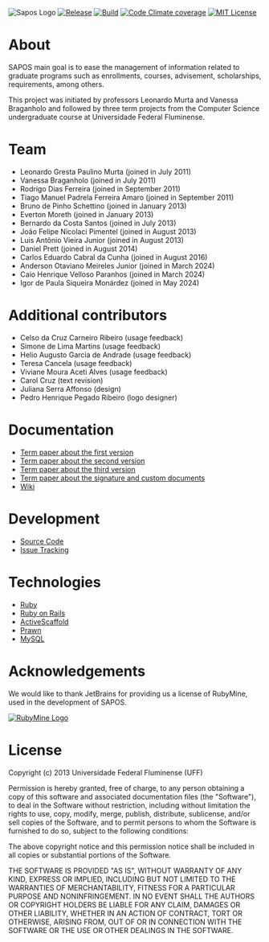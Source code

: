 ![Sapos Logo](https://github.com/gems-uff/sapos/blob/main/app/assets/images/logoSapos.png?raw=true)
[![Release](https://img.shields.io/github/release/gems-uff/sapos.svg)](https://github.com/gems-uff/sapos/releases)
[![Build](https://img.shields.io/github/actions/workflow/status/gems-uff/sapos/rubyonrails.yml)](https://github.com/gems-uff/sapos/actions/workflows/rubyonrails.yml)
[![Code Climate coverage](https://img.shields.io/codeclimate/coverage/gems-uff/sapos)](https://codeclimate.com/github/gems-uff/sapos)
[![MIT License](https://img.shields.io/github/license/gems-uff/sapos.svg)](https://github.com/gems-uff/sapos/blob/master/LICENSE)

# About

SAPOS main goal is to ease the management of information related to graduate programs such as enrollments, courses, advisement, scholarships, requirements, among others.

This project was initiated by professors Leonardo Murta and Vanessa Braganholo and followed by three term projects from the Computer Science undergraduate course at Universidade Federal Fluminense. 

# Team

* Leonardo Gresta Paulino Murta (joined in July 2011)
* Vanessa Braganholo (joined in July 2011)
* Rodrigo Dias Ferreira (joined in September 2011)
* Tiago Manuel Padrela Ferreira Amaro (joined in September 2011)
* Bruno de Pinho Schettino (joined in January 2013)
* Everton Moreth (joined in January 2013)
* Bernardo da Costa Santos (joined in July 2013)
* João Felipe Nicolaci Pimentel (joined in August 2013)
* Luis Antônio Vieira Junior (joined in August 2013)
* Daniel Prett (joined in August 2014)
* Carlos Eduardo Cabral da Cunha (joined in August 2016)
* Anderson Otaviano Meireles Junior (joined in March 2024)
* Caio Henrique Velloso Paranhos (joined in March 2024)
* Igor de Paula Siqueira Monárdez (joined in May 2024)

# Additional contributors

* Celso da Cruz Carneiro Ribeiro (usage feedback)
* Simone de Lima Martins (usage feedback)
* Helio Augusto Garcia de Andrade (usage feedback)
* Teresa Cancela (usage feedback)
* Viviane Moura Aceti Alves (usage feedback)
* Carol Cruz (text revision)
* Juliana Serra Affonso (design)
* Pedro Henrique Pegado Ribeiro (logo designer)

# Documentation

* [Term paper about the first version](https://github.com/gems-uff/sapos/raw/main/doc/TCC%20Rodrigo%20e%20Tiago.pdf)
* [Term paper about the second version](https://github.com/gems-uff/sapos/raw/main/doc/TCC%20Bruno%20Schettino.pdf)
* [Term paper about the third version](https://github.com/gems-uff/sapos/raw/main/doc/TCC%20Joao%20e%20Luis.pdf)
* [Term paper about the signature and custom documents](https://github.com/gems-uff/sapos/raw/main/doc/TCC%20Anderson%20e%20Caio.pdf)
* [Wiki](https://github.com/gems-uff/sapos/wiki)

# Development

* [Source Code](https://github.com/gems-uff/sapos)
* [Issue Tracking](https://github.com/gems-uff/sapos/issues)

# Technologies

* [Ruby](https://github.com/ruby/ruby)
* [Ruby on Rails](https://github.com/rails/rails)
* [ActiveScaffold](https://github.com/activescaffold/active_scaffold)
* [Prawn](https://github.com/prawnpdf/prawn)
* [MySQL](http://www.mysql.com/)

# Acknowledgements

We would like to thank JetBrains for providing us a license of RubyMine, used in the development of SAPOS. 

[![RubyMine Logo](https://raw.githubusercontent.com/gems-uff/sapos/master/doc/rubymine.png)](http://www.jetbrains.com/ruby)

# License

Copyright (c) 2013 Universidade Federal Fluminense (UFF)  
  
Permission is hereby granted, free of charge, to any person obtaining a copy
of this software and associated documentation files (the "Software"), to deal
in the Software without restriction, including without limitation the rights
to use, copy, modify, merge, publish, distribute, sublicense, and/or sell
copies of the Software, and to permit persons to whom the Software is
furnished to do so, subject to the following conditions:  
  
The above copyright notice and this permission notice shall be included in
all copies or substantial portions of the Software.  
  
THE SOFTWARE IS PROVIDED "AS IS", WITHOUT WARRANTY OF ANY KIND, EXPRESS OR
IMPLIED, INCLUDING BUT NOT LIMITED TO THE WARRANTIES OF MERCHANTABILITY,
FITNESS FOR A PARTICULAR PURPOSE AND NONINFRINGEMENT. IN NO EVENT SHALL THE
AUTHORS OR COPYRIGHT HOLDERS BE LIABLE FOR ANY CLAIM, DAMAGES OR OTHER
LIABILITY, WHETHER IN AN ACTION OF CONTRACT, TORT OR OTHERWISE, ARISING FROM,
OUT OF OR IN CONNECTION WITH THE SOFTWARE OR THE USE OR OTHER DEALINGS IN
THE SOFTWARE.

